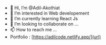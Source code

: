 - 👋 Hi, I’m @Adil-Akothiat
- 👀 I’m interested in Web developement 
- 🌱 I’m currently learning React Js
- 💞️ I’m looking to collaborate on ...
- 📫 How to reach me ... 
- Portfolio  : [https://adilcode.netlify.app/](url)

<!---
Adil-Akothiat/Adil-Akothiat is a ✨ special ✨ repository because its `README.md` (this file) appears on your GitHub profile.
You can click the Preview link to take a look at your changes.
--->
